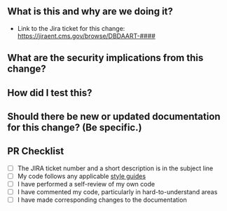 ## What is this and why are we doing it?


* Link to the Jira ticket for this change: https://jiraent.cms.gov/browse/DBDAART-####


## What are the security implications from this change?


## How did I test this?


## Should there be new or updated documentation for this change? (Be specific.)


## PR Checklist
- [ ] The JIRA ticket number and a short description is in the subject line
- [ ] My code follows any applicable [style guides](https://cms-dataconnect.atlassian.net/wiki/search?text=style%20guide)
- [ ] I have performed a self-review of my own code
- [ ] I have commented my code, particularly in hard-to-understand areas
- [ ] I have made corresponding changes to the documentation
